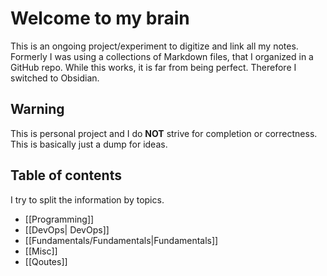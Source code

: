 # Welcome to my brain
This is an ongoing project/experiment to digitize and link all my notes. Formerly I was using a collections of Markdown files, that I organized in a GitHub repo. While this works, it is far from being perfect. Therefore I switched to Obsidian. 

## Warning
This is personal project and I do **NOT** strive for completion or correctness. This is basically just a dump for ideas.

## Table of contents
I try to split the information by topics. 

- [[Programming]]
- [[DevOps| DevOps]]
- [[Fundamentals/Fundamentals|Fundamentals]]
- [[Misc]]
- [[Qoutes]]
